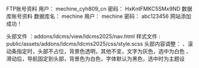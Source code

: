 FTP账号资料
用户：
mechine_cyh809_cn
密码：
HxKntFMKC5SMx9ND
数据库账号资料
数据库名：
mechine
用户：
mechine
密码：
abc123456
网站添加成功！


头部文件 ：addons/ldcms/view/ldcms2025/nav.html
样式文件 : public/assets/addons/ldcms/ldcms2025/css/style.scss
头部内容调整：
、滚动条指定时，头部不占位，背景色透明，其他不变，文字为灰色，选中为白色
、滑动后，导航固定到头部，背景色为白色，字体默认为黑色，选中时为主题设
